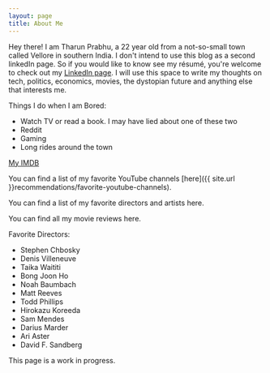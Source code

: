 ```yaml
---
layout: page
title: About Me
---
```


Hey there! I am Tharun Prabhu, a 22 year old from a not-so-small town called Vellore in southern India. I don't intend to use this blog as a second linkedIn page. So if you would like to know see my résumé, you're welcome to check out my [LinkedIn page](http://linkedin.com/tharunprabhu). I will use this space to write my thoughts on tech, politics, economics, movies, the dystopian future and anything else that interests me.

Things I do when I am Bored:
  * Watch TV or read a book. I may have lied about one of these two
  * Reddit
  * Gaming
  * Long rides around the town

[My IMDB](https://www.imdb.com/user/ur82934678/ratings)

You can find a list of my favorite YouTube channels [here]({{ site.url }}recommendations/favorite-youtube-channels).

You can find a list of my favorite directors and artists here.

You can find all my movie reviews here.

Favorite Directors:
  * Stephen Chbosky
  * Denis Villeneuve
  * Taika Waititi
  * Bong Joon Ho
  * Noah Baumbach
  * Matt Reeves
  * Todd Phillips
  * Hirokazu Koreeda
  * Sam Mendes
  * Darius Marder
  * Ari Aster
  * David F. Sandberg

This page is a work in progress.
